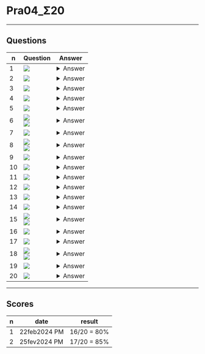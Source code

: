 # Pra04_Σ20

---

## Questions
|n|Question|Answer|
|-|--------|------|
|1|<img src="https://i.imgur.com/asAgMwt.png">|<details><summary>Answer</summary><img src="https://i.imgur.com/r3o1Q7t.png"></details>|
|2|<img src="https://i.imgur.com/W38hPTP.png">|<details><summary>Answer</summary><img src="https://i.imgur.com/ShypYdj.png"></details>|
|3|<img src="https://i.imgur.com/2UsmtZV.png">|<details><summary>Answer</summary><img src="https://i.imgur.com/pIivwKA.png"></details>|
|4|<img src="https://i.imgur.com/eT2zOCH.png">|<details><summary>Answer</summary><img src="https://i.imgur.com/JkbHNsA.png"></details>|
|5|<img src="https://i.imgur.com/C8ERp6E.png">|<details><summary>Answer</summary><img src="https://i.imgur.com/8BvcJNs.png"></details>|
|6|<img src="https://i.imgur.com/Tgv8Jya.png"><br/><img src="https://i.imgur.com/fzj1FYj.png">|<details><summary>Answer</summary><img src="https://i.imgur.com/DpPvgkU.png"></details>|
|7|<img src="https://i.imgur.com/EQ73u1b.png">|<details><summary>Answer</summary><img src="https://i.imgur.com/wdkjsZy.png"></details>|
|8|<img src="https://i.imgur.com/1nXIdoG.png"><br/><img src="https://i.imgur.com/jzJbvhw.png">|<details><summary>Answer</summary><img src="https://i.imgur.com/ePbwJDV.png"></details>|
|9|<img src="https://i.imgur.com/FFZCMql.png">|<details><summary>Answer</summary><img src="https://i.imgur.com/4aj0mVV.png"></details>|
|10|<img src="https://i.imgur.com/nC1l9ul.png">|<details><summary>Answer</summary><img src="https://i.imgur.com/tLLmoNq.png"></details>|
|11|<img src="https://i.imgur.com/Gus4g11.png">|<details><summary>Answer</summary><img src="https://i.imgur.com/42r8YBL.png"></details>|
|12|<img src="https://i.imgur.com/yJZzjTz.png">|<details><summary>Answer</summary><img src="https://i.imgur.com/5SHAxLI.png"></details>|
|13|<img src="https://i.imgur.com/rupupjB.png">|<details><summary>Answer</summary><img src="https://i.imgur.com/r5QZuSD.png"></details>|
|14|<img src="https://i.imgur.com/8jyZMiY.png">|<details><summary>Answer</summary><img src="https://i.imgur.com/fSxDmxO.png"></details>|
|15|<img src="https://i.imgur.com/fuoQ5xe.png"><br/><img src="https://i.imgur.com/5zlrZGt.png">|<details><summary>Answer</summary><img src="https://i.imgur.com/fUqlLMf.png"></details>|
|16|<img src="https://i.imgur.com/cNZZ33j.png">|<details><summary>Answer</summary><img src="https://i.imgur.com/Or2pq1o.png"></details>|
|17|<img src="https://i.imgur.com/H7fyDgJ.png">|<details><summary>Answer</summary><img src="https://i.imgur.com/jzxYdYt.png"></details>|
|18|<img src="https://i.imgur.com/jAwUD5P.png"><br/><img src="https://i.imgur.com/RBHpozu.png">|<details><summary>Answer</summary><img src="https://i.imgur.com/5Rafa7o.png"></details>|
|19|<img src="https://i.imgur.com/Atrn3gM.png">|<details><summary>Answer</summary><img src="https://i.imgur.com/8GDhiiP.png"></details>|
|20|<img src="https://i.imgur.com/7GRLEEt.png">|<details><summary>Answer</summary><img src="https://i.imgur.com/wRsm1PG.png"></details>|

---

## Scores
|n|date|result|
|-|----|------|
|1|22feb2024 PM|16/20 = 80%|
|2|25fev2024 PM|17/20 = 85%|
